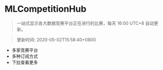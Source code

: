 # MLCompetitionHub

> 一站式显示各大数据竞赛平台正在进行的比赛，每天 16:00 UTC+8 自动更新。
  
> 更新时间: 2020-05-02T15:58:40+0800 

* 多家竞赛平台
* 多种订阅方式
* 下拉查看更多
